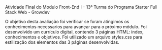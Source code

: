 Atividade Final do Modulo Front-End I - 13ª Turma do Programa Starter Full Stack Web - Growdev

O objetivo desta avaliação foi verificar se foram atingimos os conhecimentos necessarios para avançar para o próximo módulo.
Foi desenvolvido um currículo digital, contendo 3 páginas HTML: index, conhecimentos e objetivos.
Foi utilizado um arquivo styles.css para estilização dos elementos das 3 páginas desenvolvidas.
